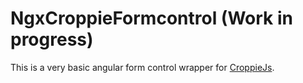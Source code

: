 # NgxCroppieFormcontrol (Work in progress)
This is a very basic angular form control wrapper for [CroppieJs](https://foliotek.github.io/Croppie/).
